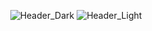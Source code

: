 <div align="center">

![Header_Dark](https://res.cloudinary.com/dr1tp0gwd/image/upload/v1738501229/cht43hg47cgltddc0zvs.webp#gh-dark-mode-only)
![Header_Light](https://res.cloudinary.com/dr1tp0gwd/image/upload/v1738501232/lviftk8vprfh6mckxhwo.webp#gh-light-mode-only)

</div>
